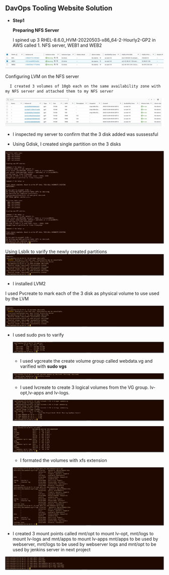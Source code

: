 ## DavOps Tooling Website Solution 

-  **Step1** 

   **Preparing NFS Server**

   I spined up 3 RHEL-8.6.0_HVM-20220503-x86_64-2-Hourly2-GP2 in AWS called 1. NFS server, WEB1 and WEB2



![Alt text](images/spined.jpg)


   Configuring LVM on the NFS server

      I created 3 volumes of 10gb each on the same availability zone with my NFS server and attached them to my NFS server 
 
 ![Alt text](images/createdVolumes.jpg)

 - I inspected my server to confirm that the 3 disk added was sussessful 

 - Using Gdisk, I created single partition on the 3 disks

 ![Alt text](images/Gdisk.jpg)

Using Lsblk to varify the newly created partitions
  ![Alt text](images/image-1.png)


  - I installed LVM2 

  I used Pvcreate to mark each of the 3 disk as physical volume to use used by the LVM

 ![Alt text](images/image-1.png)

  - I used sudo pvs to varify 

    ![Alt text](images/image-2.png)


    - I used vgcreate the create volume group called webdata.vg and varified with **sudo vgs**

    ![Alt text](images/image-3.png)

    - I used lvcreate to create 3 logical volumes from the VG group. lv-opt,lv-apps and lv-logs.

    ![Alt text](images/image-4.png)

    ![Alt text](images/image-5.png)

    - I formated the volumes with xfs extension 

    ![Alt text](images/image-6.png)




-  I created 3 mount points called mnt/opt to mount lv-opt, mnt/logs to mount lv-logs and mnt/apps to mount lv-apps
mnt/apps to be used by webserver, mnt/logs to be used by webserver logs and mnt/opt to be used by jenkins server in next project

![Alt text](images/image-7.png)
